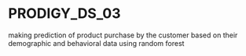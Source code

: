 # PRODIGY_DS_03
making prediction of product purchase by the customer based on their demographic and behavioral data using random forest
